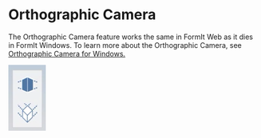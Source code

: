 # Orthographic Camera

The Orthographic Camera feature works the same in FormIt Web as it dies in FormIt Windows. To learn more about the Orthographic Camera, see [Orthographic Camera for Windows.](https://app.gitbook.com/@formit3d/s/autodesk-formit-360-windows-help/tool-library/orthographic-camera)

![Orthographic and Perspective Camera buttons](../.gitbook/assets/screen-shot-2020-04-07-at-2.12.52-pm.png)


